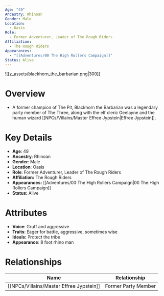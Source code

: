 ```yaml
---
Age: "49"
Ancestry: Rhinoan
Gender: Male
Location:
  - Oasis
Role:
  - Former Adventurer, Leader of The Rough Riders
Affiliation:
  - The Rough Riders
Appearances:
  - "[[Adventures/00 The High Rollers Campaign]]"
Status: Alive
---
```

![[z_assets/blackhorn_the_barbarian.png|300]]

# Overview
- A former champion of The Pit, Blackhorn the Barbarian was a legendary party member of The Three, along with the elf cleric Geelayne and the human wizard [[NPCs/Villains/Master Effree Jypstein\|Effree Jypstein]].

# Key Details
- **Age**: 49
- **Ancestry**: Rhinoan
- **Gender**: Male
- **Location**: Oasis
- **Role**: Former Adventurer, Leader of The Rough Riders
- **Affiliation:** The Rough Riders
- **Appearances:** [[Adventures/00 The High Rollers Campaign\|00 The High Rollers Campaign]]
- **Status:** Alive

# Attributes
- **Voice**: Gruff and aggressive
- **Traits**: Eager for battle, aggressive, sometimes wise
- **Ideals:** Protect the tribe
- **Appearance**: 8 foot rhino man

# Relationships

| Name                       | Relationship        |
| -------------------------- | ------------------- |
| [[NPCs/Villains/Master Effree Jypstein]] | Former Party Member |
